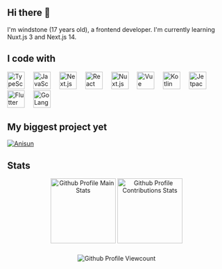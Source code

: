 ## Hi there 👋

I'm windstone (17 years old), a frontend developer. I'm currently learning Nuxt.js 3 and Next.js 14.

## I code with

<p>
  <img height="40" alt="TypeScript" src="https://cdn.jsdelivr.net/gh/devicons/devicon/icons/typescript/typescript-original.svg">
  <img width="12" />
  <img height="40" alt="JavaScript" src="https://cdn.jsdelivr.net/gh/devicons/devicon/icons/javascript/javascript-original.svg">
  <img width="12" />
  <img height="40" alt="Next.js" src="https://cdn.jsdelivr.net/gh/devicons/devicon/icons/nextjs/nextjs-original.svg">
  <img width="12" />
  <img height="40" alt="React" src="https://cdn.jsdelivr.net/gh/devicons/devicon/icons/react/react-original.svg">
  <img width="12" />
  <img height="40" alt="Nuxt.js" src="https://cdn.jsdelivr.net/gh/devicons/devicon/icons/nuxtjs/nuxtjs-original.svg">
  <img width="12" />
  <img height="40" alt="Vue" src="https://cdn.jsdelivr.net/gh/devicons/devicon/icons/vuejs/vuejs-original.svg">
  <img width="12" />
  <img height="40" alt="Kotlin" src="https://cdn.jsdelivr.net/gh/devicons/devicon/icons/kotlin/kotlin-original.svg">
  <img width="12" />
  <img height="40" alt="Jetpack compose" src="https://cdn.jsdelivr.net/gh/devicons/devicon/icons/jetpackcompose/jetpackcompose-original.svg">
  <img width="12" />
  <img height="40" alt="Flutter" src="https://cdn.jsdelivr.net/gh/devicons/devicon/icons/flutter/flutter-original.svg">
  <img width="12" />
  <img height="40" alt="GoLang" src="https://cdn.jsdelivr.net/gh/devicons/devicon/icons/go/go-original-wordmark.svg">
</p>

## My biggest project yet

[![Anisun](https://svg.bookmark.style/api?url=https://github.com/notwindstone/anisun&mode=dark&style=horizontal)](https://github.com/notwindstone/anisun)

## Stats

<div align="center">
  <img height="150" alt="Github Profile Main Stats" src="https://github-readme-stats.vercel.app/api?username=notwindstone&theme=dracula&show_icons=true&hide_border=true&count_private=true">
  <img height="150" alt="Github Profile Contributions Stats" src="https://github-readme-streak-stats.herokuapp.com/?user=notwindstone&theme=dracula&hide_border=true">
</div>

###

<div align="center">
  <img alt="Github Profile Viewcount" src="https://komarev.com/ghpvc/?username=notwindstone&style=for-the-badge">
</div>

###
